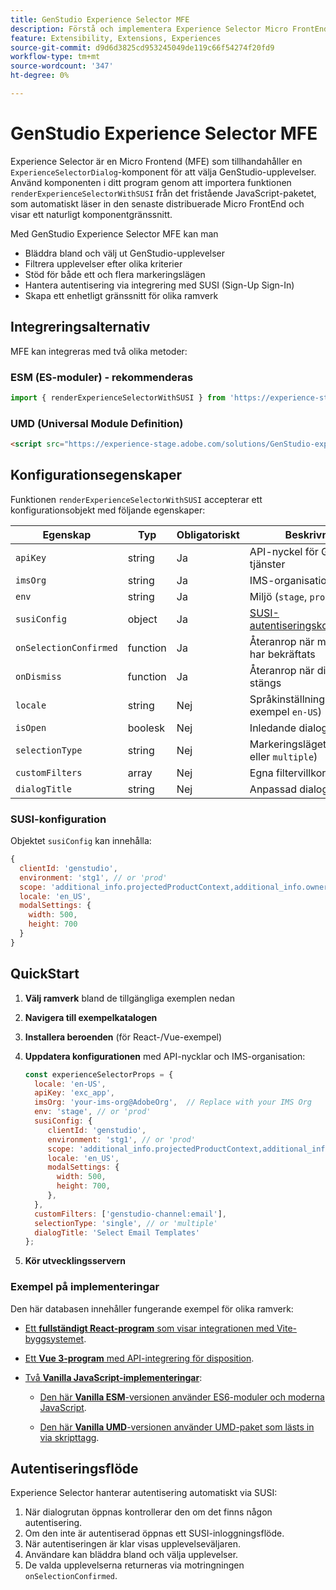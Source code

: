```yaml
---
title: GenStudio Experience Selector MFE
description: Förstå och implementera Experience Selector Micro FrontEnd för dina GenStudio-appar och tillägg.
feature: Extensibility, Extensions, Experiences
source-git-commit: d9d6d3825cd953245049de119c66f54274f20fd9
workflow-type: tm+mt
source-wordcount: '347'
ht-degree: 0%

---
```


# GenStudio Experience Selector MFE

Experience Selector är en Micro Frontend (MFE) som tillhandahåller en `ExperienceSelectorDialog`-komponent för att välja GenStudio-upplevelser. Använd komponenten i ditt program genom att importera funktionen `renderExperienceSelectorWithSUSI` från det fristående JavaScript-paketet, som automatiskt läser in den senaste distribuerade Micro FrontEnd och visar ett naturligt komponentgränssnitt.

Med GenStudio Experience Selector MFE kan man

- Bläddra bland och välj ut GenStudio-upplevelser
- Filtrera upplevelser efter olika kriterier
- Stöd för både ett och flera markeringslägen
- Hantera autentisering via integrering med SUSI (Sign-Up Sign-In)
- Skapa ett enhetligt gränssnitt för olika ramverk

## Integreringsalternativ

MFE kan integreras med två olika metoder:

### ESM (ES-moduler) - rekommenderas

```javascript
import { renderExperienceSelectorWithSUSI } from 'https://experience-stage.adobe.com/solutions/GenStudio-experience-selector-mfe/static-assets/resources/@genstudio/experience-selector/esm/standalone.js';
```

### UMD (Universal Module Definition)

```html
<script src="https://experience-stage.adobe.com/solutions/GenStudio-experience-selector-mfe/static-assets/resources/@genstudio/experience-selector/umd/standalone.js"></script>
```

## Konfigurationsegenskaper

Funktionen `renderExperienceSelectorWithSUSI` accepterar ett konfigurationsobjekt med följande egenskaper:

| Egenskap | Typ | Obligatoriskt | Beskrivning |
|----------|------|----------|-------------|
| `apiKey` | string | Ja | API-nyckel för GenStudio-tjänster |
| `imsOrg` | string | Ja | IMS-organisations-ID |
| `env` | string | Ja | Miljö (`stage`, `prod`) |
| `susiConfig` | object | Ja | [SUSI-autentiseringskonfiguration](#susi-configuration) |
| `onSelectionConfirmed` | function | Ja | Återanrop när markeringen har bekräftats |
| `onDismiss` | function | Ja | Återanrop när dialogrutan stängs |
| `locale` | string | Nej | Språkinställning (till exempel `en-US`) |
| `isOpen` | boolesk | Nej | Inledande dialogstatus |
| `selectionType` | string | Nej | Markeringsläget (`single` eller `multiple`) |
| `customFilters` | array | Nej | Egna filtervillkor |
| `dialogTitle` | string | Nej | Anpassad dialogrutans titel |

### SUSI-konfiguration

Objektet `susiConfig` kan innehålla:

```javascript
{
  clientId: 'genstudio',
  environment: 'stg1', // or 'prod'
  scope: 'additional_info.projectedProductContext,additional_info.ownerOrg,AdobeID,openid,session,read_organizations,ab.manage',
  locale: 'en_US',
  modalSettings: {
    width: 500,
    height: 700
  }
}
```

## QuickStart

1. **Välj ramverk** bland de tillgängliga exemplen nedan
1. **Navigera till exempelkatalogen**
1. **Installera beroenden** (för React-/Vue-exempel)
1. **Uppdatera konfigurationen** med API-nycklar och IMS-organisation:

   ```javascript
   const experienceSelectorProps = {
     locale: 'en-US',
     apiKey: 'exc_app',           
     imsOrg: 'your-ims-org@AdobeOrg',  // Replace with your IMS Org
     env: 'stage', // or 'prod'
     susiConfig: {
        clientId: 'genstudio',
        environment: 'stg1', // or 'prod'
        scope: 'additional_info.projectedProductContext,additional_info.ownerOrg,AdobeID,openid,session,read_organizations,ab.manage',
        locale: 'en_US',
        modalSettings: {
          width: 500,
          height: 700,
        },
     },
     customFilters: ['genstudio-channel:email'],
     selectionType: 'single', // or 'multiple'
     dialogTitle: 'Select Email Templates'
   };
   ```

1. **Kör utvecklingsservern**

### Exempel på implementeringar

Den här databasen innehåller fungerande exempel för olika ramverk:

- [Ett **fullständigt React-program** som visar integrationen med Vite-byggsystemet](https://github.com/adobe/genstudio-extensibility-examples/tree/main/genstudio-experience-selector-mfe/react-js).

- [Ett **Vue 3-program** med API-integrering för disposition](https://github.com/adobe/genstudio-extensibility-examples/tree/main/genstudio-experience-selector-mfe/vue-js).

- [Två **Vanilla JavaScript-implementeringar**](https://github.com/adobe/genstudio-extensibility-examples/tree/main/genstudio-experience-selector-mfe/vanilla-js):

   - [Den här **Vanilla ESM**-versionen använder ES6-moduler och moderna JavaScript](https://github.com/adobe/genstudio-extensibility-examples/tree/main/genstudio-experience-selector-mfe/vanilla-js/vanilla-esm).

   - [Den här **Vanilla UMD**-versionen använder UMD-paket som lästs in via skripttagg](https://github.com/adobe/genstudio-extensibility-examples/tree/main/genstudio-experience-selector-mfe/vanilla-js/vanilla-umd-global-var).

## Autentiseringsflöde

Experience Selector hanterar autentisering automatiskt via SUSI:

1. När dialogrutan öppnas kontrollerar den om det finns någon autentisering.
1. Om den inte är autentiserad öppnas ett SUSI-inloggningsflöde.
1. När autentiseringen är klar visas upplevelseväljaren.
1. Användare kan bläddra bland och välja upplevelser.
1. De valda upplevelserna returneras via motringningen `onSelectionConfirmed`.
